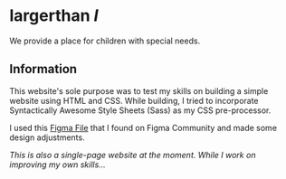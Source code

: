 # largerthan _I_
We provide a place for children with special needs.


## Information
This website's sole purpose was to test my skills on building a simple website using HTML and CSS. While building, I tried to incorporate Syntactically Awesome Style Sheets (Sass) as my CSS pre-processor.

I used this [Figma File](https://www.figma.com/proto/OCamciBU3vMVYKdGPWVpES/NGO-Web-Design---Desktop-only-(Community)-(Copy)?page-id=0%3A1&node-id=1-744&p=f&viewport=1012%2C8527%2C0.65&t=ul2qHGYXREfM1WKh-1&scaling=min-zoom&content-scaling=fixed) that I found on Figma Community and made some design adjustments.

_This is also a single-page website at the moment. While I work on improving my own skills..._
